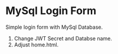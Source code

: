 # MySql Login Form

Simple login form with MySql Database.

1. Change JWT Secret and Databse name.
2. Adjust home.html.